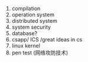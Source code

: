 1. compilation
2. operation system
3. distributed system
4. system security
5. database?
6. csapp/ ICS /great ideas in cs
7. linux kernel
8. pen test (网络攻防技术)

